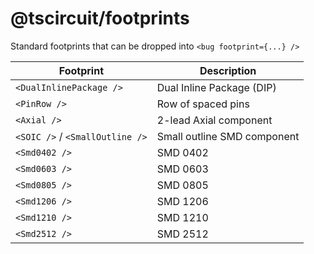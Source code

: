 # @tscircuit/footprints

Standard footprints that can be dropped into `<bug footprint={...} />`

| Footprint                       | Description                 |
| ------------------------------- | --------------------------- |
| `<DualInlinePackage />`         | Dual Inline Package (DIP)   |
| `<PinRow />`                    | Row of spaced pins          |
| `<Axial />`                     | 2-lead Axial component      |
| `<SOIC />` / `<SmallOutline />` | Small outline SMD component |
| `<Smd0402 />`                   | SMD 0402                    |
| `<Smd0603 />`                   | SMD 0603                    |
| `<Smd0805 />`                   | SMD 0805                    |
| `<Smd1206 />`                   | SMD 1206                    |
| `<Smd1210 />`                   | SMD 1210                    |
| `<Smd2512 />`                   | SMD 2512                    |
